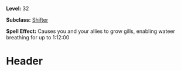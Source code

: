 <!-- TITLE: Spell: Shared Gills -->
<!-- SUBTITLE:  -->

**Level:** 32

**Subclass:** [Shifter](shifter)

**Spell Effect:** Causes you and your allies to grow gills, enabling wateer breathing for up to 1:12:00

# Header